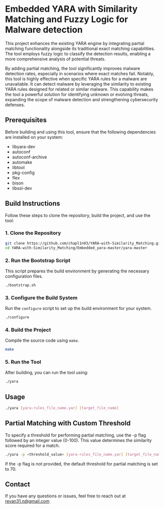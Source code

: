 # Embedded YARA with Similarity Matching and Fuzzy Logic for Malware detection

This project enhances the existing YARA engine by integrating partial matching functionality alongside its traditional exact matching capabilities. The tool employs fuzzy logic to classify the detection results, enabling a more comprehensive analysis of potential threats.

By adding partial matching, the tool significantly improves malware detection rates, especially in scenarios where exact matches fail. Notably, this tool is highly effective when specific YARA rules for a malware are unavailable. It can detect malware by leveraging the similarity to existing YARA rules designed for related or similar malware. This capability makes the tool a powerful solution for identifying unknown or evolving threats, expanding the scope of malware detection and strengthening cybersecurity defenses.

## Prerequisites

Before building and using this tool, ensure that the following dependencies are installed on your system:

- libyara-dev
- autoconf
- autoconf-archive
- automake
- libtool
- pkg-config
- flex
- bison
- libssl-dev

## Build Instructions

Follow these steps to clone the repository, build the project, and use the tool:

### 1. Clone the Repository
```bash
git clone https://github.com/chapl1n03/YARA-with-Similarity_Matching.git
cd YARA-with-Similarity_Matching/Embedded_yara-master/yara-master
```

### 2. Run the Bootstrap Script
This script prepares the build environment by generating the necessary configuration files.
```bash
./bootstrap.sh
```

### 3. Configure the Build System
Run the `configure` script to set up the build environment for your system.
```bash
./configure
```

### 4. Build the Project
Compile the source code using `make`.
```bash
make
```

### 5. Run the Tool
After building, you can run the tool using:
```bash
./yara
```

## Usage

```bash
./yara [yara-rules_file_name.yar] [target_file_name]
```
## Partial Matching with Custom Threshold
To specify a threshold for performing partial matching, use the -p flag followed by an integer value (0-100). 
This value determines the similarity score required for a match.
```bash
./yara -p <threshold_value> [yara-rules_file_name.yar] [target_file_name]
```
If the -p flag is not provided, the default threshold for partial matching is set to 70.

## Contact

If you have any questions or issues, feel free to reach out at revan31.n@gmail.com

